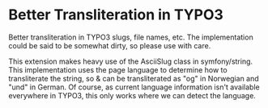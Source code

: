 # Better Transliteration in TYPO3

Better transliteration in TYPO3 slugs, file names, etc. The implementation could be said to be
somewhat dirty, so please use with care.

This extension makes heavy use of the AsciiSlug class in symfony/string. This implementation uses 
the page language to determine how to transliterate the string, so & can be transliterated as "og" 
in Norwegian and "und" in German. Of course, as current language information isn't available 
everywhere in TYPO3, this only works where we can detect the language.
